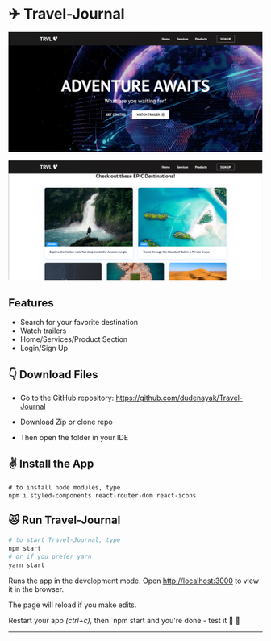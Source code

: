# ✈ Travel-Journal


![Home](src/image/ss1.png)

![Home](src/image/ss2.png)

## Features

* Search for your favorite destination <br>
* Watch trailers <br>
* Home/Services/Product Section <br>
* Login/Sign Up <br>

## 👇 Download Files
* Go to the GitHub repository: https://github.com/dudenayak/Travel-Journal
* Download Zip or clone repo

* Then open the folder in your IDE 

## ✌️ Install the App

```shell
# to install node modules, type 
npm i styled-components react-router-dom react-icons
```

## 😻 Run Travel-Journal

```bash
# to start Travel-Journal, type
npm start
# or if you prefer yarn
yarn start
```
Runs the app in the development mode.
Open [http://localhost:3000](http://localhost:3000) to view it in the browser.

The page will reload if you make edits.

Restart your app *(ctrl+c),* then `npm start and you're done - test it 🖖 🎉

---

